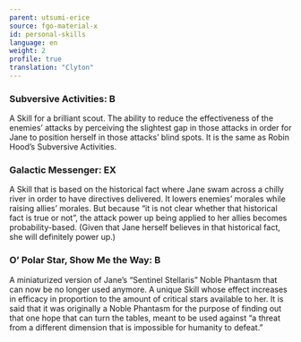 ```yaml
---
parent: utsumi-erice
source: fgo-material-x
id: personal-skills
language: en
weight: 2
profile: true
translation: "Clyton"
---
```


### Subversive Activities: B

A Skill for a brilliant scout. The ability to reduce the effectiveness of the enemies’ attacks by perceiving the slightest gap in those attacks in order for Jane to position herself in those attacks’ blind spots. It is the same as Robin Hood’s Subversive Activities.

### Galactic Messenger: EX

A Skill that is based on the historical fact where Jane swam across a chilly river in order to have directives delivered. It lowers enemies’ morales while raising allies’ morales. But because “it is not clear whether that historical fact is true or not”, the attack power up being applied to her allies becomes probability-based. (Given that Jane herself believes in that historical fact, she will definitely power up.)

### O’ Polar Star, Show Me the Way: B

A miniaturized version of Jane’s “Sentinel Stellaris” Noble Phantasm that can now be no longer used anymore. A unique Skill whose effect increases in efficacy in proportion to the amount of critical stars available to her. It is said that it was originally a Noble Phantasm for the purpose of finding out that one hope that can turn the tables, meant to be used against “a threat from a different dimension that is impossible for humanity to defeat.”
